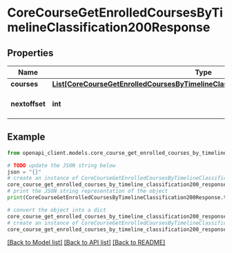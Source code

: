 # CoreCourseGetEnrolledCoursesByTimelineClassification200Response


## Properties

Name | Type | Description | Notes
------------ | ------------- | ------------- | -------------
**courses** | [**List[CoreCourseGetEnrolledCoursesByTimelineClassification200ResponseCoursesInner]**](CoreCourseGetEnrolledCoursesByTimelineClassification200ResponseCoursesInner.md) |  | 
**nextoffset** | **int** | Offset for the next request | [default to null]

## Example

```python
from openapi_client.models.core_course_get_enrolled_courses_by_timeline_classification200_response import CoreCourseGetEnrolledCoursesByTimelineClassification200Response

# TODO update the JSON string below
json = "{}"
# create an instance of CoreCourseGetEnrolledCoursesByTimelineClassification200Response from a JSON string
core_course_get_enrolled_courses_by_timeline_classification200_response_instance = CoreCourseGetEnrolledCoursesByTimelineClassification200Response.from_json(json)
# print the JSON string representation of the object
print(CoreCourseGetEnrolledCoursesByTimelineClassification200Response.to_json())

# convert the object into a dict
core_course_get_enrolled_courses_by_timeline_classification200_response_dict = core_course_get_enrolled_courses_by_timeline_classification200_response_instance.to_dict()
# create an instance of CoreCourseGetEnrolledCoursesByTimelineClassification200Response from a dict
core_course_get_enrolled_courses_by_timeline_classification200_response_from_dict = CoreCourseGetEnrolledCoursesByTimelineClassification200Response.from_dict(core_course_get_enrolled_courses_by_timeline_classification200_response_dict)
```
[[Back to Model list]](../README.md#documentation-for-models) [[Back to API list]](../README.md#documentation-for-api-endpoints) [[Back to README]](../README.md)


